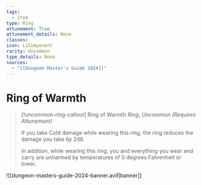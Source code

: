 ```yaml
---
tags:
  - Item
type: Ring
attunement: True
attunement_details: None
classes:
icon: LiComponent
rarity: Uncommon
type_details: None
sources:
  - "[[Dungeon Master's Guide 2024]]"
---
```


# Ring of Warmth

>[!uncommon-ring-callout] Ring of Warmth
>_Ring, Uncommon (Requires Attunement)_
>
>If you take Cold damage while wearing this ring, the ring reduces the damage you take by 2d8.
>
>In addition, while wearing this ring, you and everything you wear and carry are unharmed by temperatures of 0 degrees Fahrenheit or lower.
>


![[dungeon-masters-guide-2024-banner.avif|banner]]
